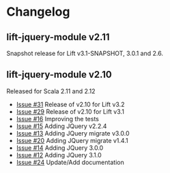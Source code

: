 # Changelog

## lift-jquery-module v2.11 

Snapshot release for Lift v3.1-SNAPSHOT, 3.0.1 and 2.6. 

## lift-jquery-module v2.10

Released for Scala 2.11 and 2.12
- [Issue #31](https://github.com/karma4u101/lift-jquery-module/issues/31) Release of v2.10 for Lift v3.2
- [Issue #29](https://github.com/karma4u101/lift-jquery-module/issues/29) Release of v2.10 for Lift v3.1
- [Issue #16](https://github.com/karma4u101/lift-jquery-module/issues/16) Improving the tests
- [Issue #15](https://github.com/karma4u101/lift-jquery-module/issues/15) Adding JQuery v2.2.4
- [Issue #13](https://github.com/karma4u101/lift-jquery-module/issues/13) Adding JQuery migrate v3.0.0
- [Issue #20](https://github.com/karma4u101/lift-jquery-module/issues/20) Adding JQuery migrate v1.4.1
- [Issue #14](https://github.com/karma4u101/lift-jquery-module/issues/14) Adding JQuery 3.0.0 
- [Issue #12](https://github.com/karma4u101/lift-jquery-module/issues/12) Adding JQuery 3.1.0
- [Issue #24](https://github.com/karma4u101/lift-jquery-module/issues/24) Update/Add documentation
